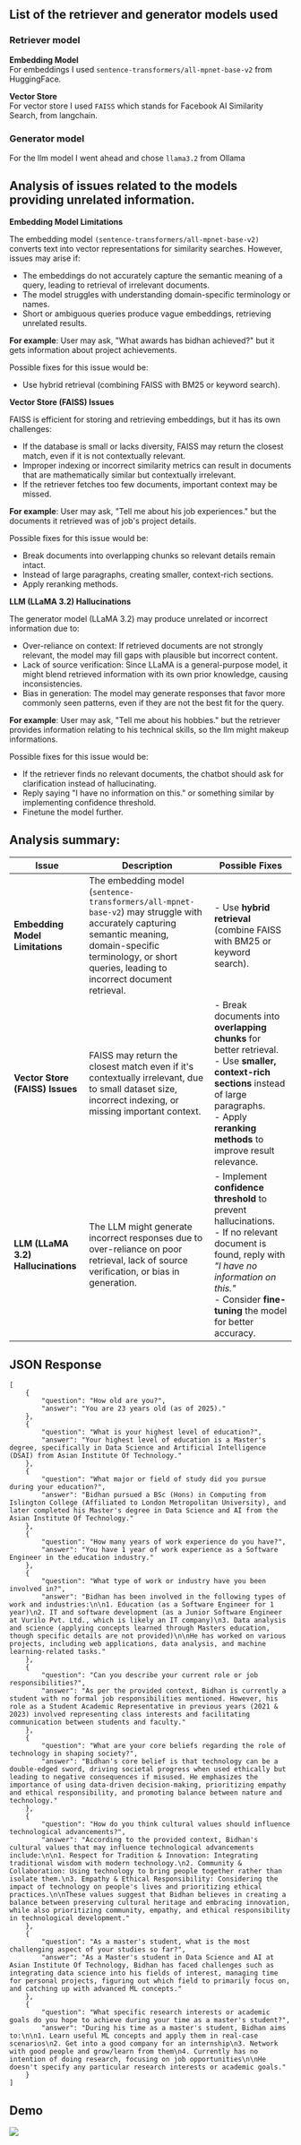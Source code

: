 ## List of the retriever and generator models used

###  Retriever model
**Embedding Model** <br>
For embeddings I used `sentence-transformers/all-mpnet-base-v2` from HuggingFace.

**Vector Store**<br>
For vector store I used `FAISS` which stands for Facebook AI Similarity Search, from langchain.

### Generator model
For the llm model I went ahead and chose `llama3.2` from Ollama

## Analysis of issues related to the models providing unrelated information.

**Embedding Model Limitations**

The embedding model `(sentence-transformers/all-mpnet-base-v2)` converts text into vector representations for similarity searches. However, issues may arise if:
- The embeddings do not accurately capture the semantic meaning of a query, leading to retrieval of irrelevant documents.
- The model struggles with understanding domain-specific terminology or names.
- Short or ambiguous queries produce vague embeddings, retrieving unrelated results.

**For example**: User may ask, "What awards has bidhan achieved?" but it gets information about project achievements.

Possible fixes for this issue would be:
- Use hybrid retrieval (combining FAISS with BM25 or keyword search).

**Vector Store (FAISS) Issues**

FAISS is efficient for storing and retrieving embeddings, but it has its own challenges:

- If the database is small or lacks diversity, FAISS may return the closest match, even if it is not contextually relevant.
- Improper indexing or incorrect similarity metrics can result in documents that are mathematically similar but contextually irrelevant.
- If the retriever fetches too few documents, important context may be missed.

**For example**: User may ask, "Tell me about his job experiences." but the documents it retrieved was of job's project details.

Possible fixes for this issue would be:
- Break documents into overlapping chunks so relevant details remain intact.
- Instead of large paragraphs, creating smaller, context-rich sections.
- Apply reranking methods.

**LLM (LLaMA 3.2) Hallucinations**

The generator model (LLaMA 3.2) may produce unrelated or incorrect information due to:

- Over-reliance on context: If retrieved documents are not strongly relevant, the model may fill gaps with plausible but incorrect content.
- Lack of source verification: Since LLaMA is a general-purpose model, it might blend retrieved information with its own prior knowledge, causing inconsistencies.
- Bias in generation: The model may generate responses that favor more commonly seen patterns, even if they are not the best fit for the query.

**For example**: User may ask, "Tell me about his hobbies." but the retriever provides information relating to his technical skills,  so the llm might makeup informations.

Possible fixes for this issue would be:
- If the retriever finds no relevant documents, the chatbot should ask for clarification instead of hallucinating.
- Reply saying "I have no information on this." or something similar by implementing confidence threshold.
- Finetune the model further.

## Analysis summary: 

| **Issue**                      | **Description** | **Possible Fixes** |
|--------------------------------|---------------|----------------|
| **Embedding Model Limitations** | The embedding model (`sentence-transformers/all-mpnet-base-v2`) may struggle with accurately capturing semantic meaning, domain-specific terminology, or short queries, leading to incorrect document retrieval. | - Use **hybrid retrieval** (combine FAISS with BM25 or keyword search). |
| **Vector Store (FAISS) Issues** | FAISS may return the closest match even if it's contextually irrelevant, due to small dataset size, incorrect indexing, or missing important context. | - Break documents into **overlapping chunks** for better retrieval. <br> - Use **smaller, context-rich sections** instead of large paragraphs. <br> - Apply **reranking methods** to improve result relevance. |
| **LLM (LLaMA 3.2) Hallucinations** | The LLM might generate incorrect responses due to over-reliance on poor retrieval, lack of source verification, or bias in generation. | - Implement **confidence threshold** to prevent hallucinations. <br> - If no relevant document is found, reply with *"I have no information on this."* <br> - Consider **fine-tuning** the model for better accuracy. |

## JSON Response
```
[
    {
        "question": "How old are you?",
        "answer": "You are 23 years old (as of 2025)."
    },
    {
        "question": "What is your highest level of education?",
        "answer": "Your highest level of education is a Master's degree, specifically in Data Science and Artificial Intelligence (DSAI) from Asian Institute Of Technology."
    },
    {
        "question": "What major or field of study did you pursue during your education?",
        "answer": "Bidhan pursued a BSc (Hons) in Computing from Islington College (Affiliated to London Metropolitan University), and later completed his Master's degree in Data Science and AI from the Asian Institute Of Technology."
    },
    {
        "question": "How many years of work experience do you have?",
        "answer": "You have 1 year of work experience as a Software Engineer in the education industry."
    },
    {
        "question": "What type of work or industry have you been involved in?",
        "answer": "Bidhan has been involved in the following types of work and industries:\n\n1. Education (as a Software Engineer for 1 year)\n2. IT and software development (as a Junior Software Engineer at Vurilo Pvt. Ltd., which is likely an IT company)\n3. Data analysis and science (applying concepts learned through Masters education, though specific details are not provided)\n\nHe has worked on various projects, including web applications, data analysis, and machine learning-related tasks."
    },
    {
        "question": "Can you describe your current role or job responsibilities?",
        "answer": "As per the provided context, Bidhan is currently a student with no formal job responsibilities mentioned. However, his role as a Student Academic Representative in previous years (2021 & 2023) involved representing class interests and facilitating communication between students and faculty."
    },
    {
        "question": "What are your core beliefs regarding the role of technology in shaping society?",
        "answer": "Bidhan's core belief is that technology can be a double-edged sword, driving societal progress when used ethically but leading to negative consequences if misused. He emphasizes the importance of using data-driven decision-making, prioritizing empathy and ethical responsibility, and promoting balance between nature and technology."
    },
    {
        "question": "How do you think cultural values should influence technological advancements?",
        "answer": "According to the provided context, Bidhan's cultural values that may influence technological advancements include:\n\n1. Respect for Tradition & Innovation: Integrating traditional wisdom with modern technology.\n2. Community & Collaboration: Using technology to bring people together rather than isolate them.\n3. Empathy & Ethical Responsibility: Considering the impact of technology on people's lives and prioritizing ethical practices.\n\nThese values suggest that Bidhan believes in creating a balance between preserving cultural heritage and embracing innovation, while also prioritizing community, empathy, and ethical responsibility in technological development."
    },
    {
        "question": "As a master's student, what is the most challenging aspect of your studies so far?",
        "answer": "As a Master's student in Data Science and AI at Asian Institute Of Technology, Bidhan has faced challenges such as integrating data science into his fields of interest, managing time for personal projects, figuring out which field to primarily focus on, and catching up with advanced ML concepts."
    },
    {
        "question": "What specific research interests or academic goals do you hope to achieve during your time as a master's student?",
        "answer": "During his time as a master's student, Bidhan aims to:\n\n1. Learn useful ML concepts and apply them in real-case scenarios\n2. Get into a good company for an internship\n3. Network with good people and grow/learn from them\n4. Currently has no intention of doing research, focusing on job opportunities\n\nHe doesn't specify any particular research interests or academic goals."
    }
]
```

## Demo
![](https://github.com/Bidhan-Bajracharya/NLP/blob/main/A6/static/demo.gif)
